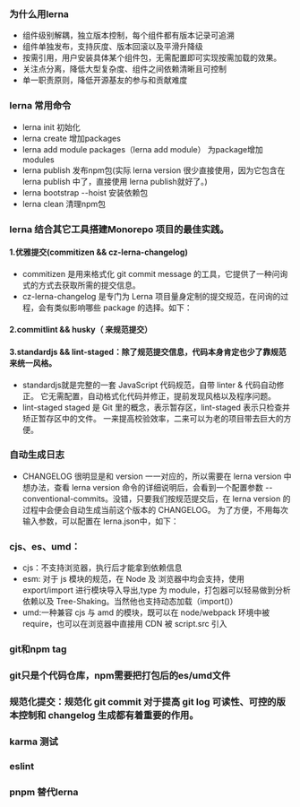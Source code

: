 ### 为什么用lerna
- 组件级别解耦，独立版本控制，每个组件都有版本记录可追溯
- 组件单独发布，支持灰度、版本回滚以及平滑升降级
- 按需引用，用户安装具体某个组件包，无需配置即可实现按需加载的效果。
- 关注点分离，降低大型复杂度、组件之间依赖清晰且可控制
- 单一职责原则，降低开源基友的参与和贡献难度

### lerna 常用命令
- lerna init 初始化
- lerna create 增加packages
- lerna add module packages（lerna add module） 为package增加modules
- lerna publish 发布npm包(实际 lerna version 很少直接使用，因为它包含在 lerna publish 中了，直接使用 lerna publish就好了。)
- lerna bootstrap --hoist 安装依赖包
- lerna clean 清理npm包

### lerna 结合其它工具搭建Monorepo 项目的最佳实践。
#### 1.优雅提交(commitizen && cz-lerna-changelog)
- commitizen 是用来格式化 git commit message 的工具，它提供了一种问询式的方式去获取所需的提交信息。
- cz-lerna-changelog 是专门为 Lerna 项目量身定制的提交规范，在问询的过程，会有类似影响哪些 package 的选择。如下：
#### 2.commitlint && husky（ 来规范提交）
#### 3.standardjs && lint-staged：除了规范提交信息，代码本身肯定也少了靠规范来统一风格。
- standardjs就是完整的一套 JavaScript 代码规范，自带 linter & 代码自动修正。 它无需配置，自动格式化代码并修正，提前发现风格以及程序问题。
- lint-staged staged 是 Git 里的概念，表示暂存区，lint-staged 表示只检查并矫正暂存区中的文件。 一来提高校验效率，二来可以为老的项目带去巨大的方便。

### 自动生成日志
- CHANGELOG 很明显是和 version 一一对应的，所以需要在 lerna version 中想办法，查看 lerna version 命令的详细说明后，会看到一个配置参数 --conventional-commits。没错，只要我们按规范提交后，在 lerna version 的过程中会便会自动生成当前这个版本的 CHANGELOG。 为了方便，不用每次输入参数，可以配置在 lerna.json中，如下：

### cjs、es、umd：
- cjs：不支持浏览器，执行后才能拿到依赖信息
- esm: 对于 js 模块的规范，在 Node 及 浏览器中均会支持，使用 export/import 进行模块导入导出,type 为 module，打包器可以轻易做到分析依赖以及 Tree-Shaking。当然他也支持动态加载（import()）
- umd:一种兼容 cjs 与 amd 的模块，既可以在 node/webpack 环境中被 require，也可以在浏览器中直接用 CDN 被 script.src 引入

### git和npm tag

### git只是个代码仓库，npm需要把打包后的es/umd文件
### 规范化提交：规范化 git commit 对于提高 git log 可读性、可控的版本控制和 changelog 生成都有着重要的作用。

### karma 测试
### eslint

### pnpm 替代lerna
